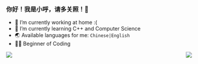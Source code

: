 ### 你好！我是小呼，请多关照！🐺

- 🔭 I’m currently working at home :(
- 🌱 I’m currently learning C++ and Computer Science
- 🌏 Available languages for me: `Chinese|English`
- 🐱‍💻 Beginner of Coding


<img align="left" src="https://github-readme-stats.vercel.app/api?username=DaDel7924&locale=cn&show_icons=true&theme=radical" /> <img align="right" src="https://github-readme-stats.vercel.app/api/top-langs/?username=DaDel7924&show_icons=true&layout=compact" />
